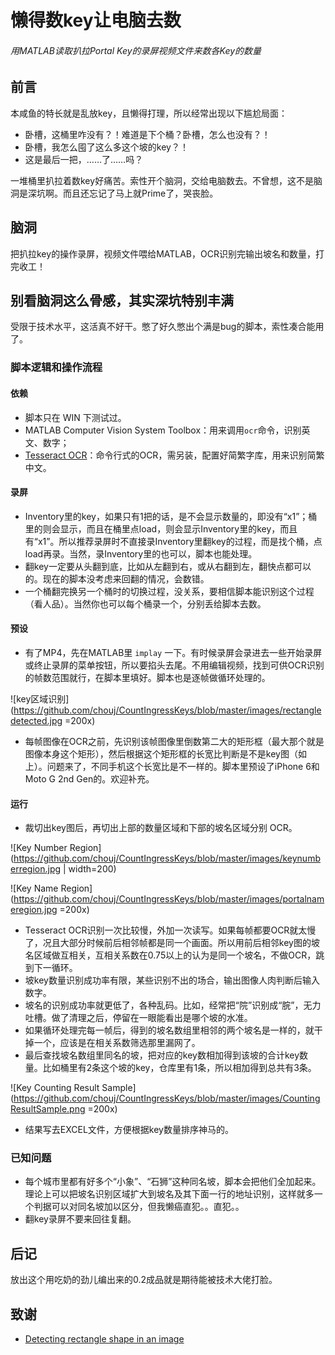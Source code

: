 # 懒得数key让电脑去数

###### 用MATLAB读取扒拉Portal Key的录屏视频文件来数各Key的数量

## 前言

本咸鱼的特长就是乱放key，且懒得打理，所以经常出现以下尴尬局面：

- 卧槽，这桶里咋没有？！难道是下个桶？卧槽，怎么也没有？！
- 卧槽，我怎么囤了这么多这个坡的key？！
- 这是最后一把，……了……吗？

一堆桶里扒拉着数key好痛苦。索性开个脑洞，交给电脑数去。不曾想，这不是脑洞是深坑啊。而且还忘记了马上就Prime了，哭丧脸。

## 脑洞

把扒拉key的操作录屏，视频文件喂给MATLAB，OCR识别完输出坡名和数量，打完收工！

## 别看脑洞这么骨感，其实深坑特别丰满

受限于技术水平，这活真不好干。憋了好久憋出个满是bug的脚本，索性凑合能用了。

### 脚本逻辑和操作流程

#### 依赖

- 脚本只在 WIN 下测试过。
- MATLAB Computer Vision System Toolbox：用来调用```ocr```命令，识别英文、数字；
- [Tesseract OCR](https://github.com/tesseract-ocr/tesseract/wiki)：命令行式的OCR，需另装，配置好简繁字库，用来识别简繁中文。

#### 录屏

- Inventory里的key，如果只有1把的话，是不会显示数量的，即没有“x1”；桶里的则会显示，而且在桶里点load，则会显示Inventory里的key，而且有“x1”。所以推荐录屏时不直接录Inventory里翻key的过程，而是找个桶，点load再录。当然，录Inventory里的也可以，脚本也能处理。
- 翻key一定要从头翻到底，比如从左翻到右，或从右翻到左，翻快点都可以的。现在的脚本没考虑来回翻的情况，会数错。
- 一个桶翻完换另一个桶时的切换过程，没关系，要相信脚本能识别这个过程（看人品）。当然你也可以每个桶录一个，分别丢给脚本去数。

#### 预设

- 有了MP4，先在MATLAB里 ```implay``` 一下。有时候录屏会录进去一些开始录屏或终止录屏的菜单按钮，所以要掐头去尾。不用编辑视频，找到可供OCR识别的帧数范围就行，在脚本里填好。脚本也是逐帧做循环处理的。

![key区域识别](https://github.com/chouj/CountIngressKeys/blob/master/images/rectangledetected.jpg =200x)

- 每帧图像在OCR之前，先识别该帧图像里倒数第二大的矩形框（最大那个就是图像本身这个矩形），然后根据这个矩形框的长宽比判断是不是key图（如上）。问题来了，不同手机这个长宽比是不一样的。脚本里预设了iPhone 6和Moto G 2nd Gen的。欢迎补充。

#### 运行

- 裁切出key图后，再切出上部的数量区域和下部的坡名区域分别 OCR。

![Key Number Region](https://github.com/chouj/CountIngressKeys/blob/master/images/keynumberregion.jpg | width=200)

![Key Name Region](https://github.com/chouj/CountIngressKeys/blob/master/images/portalnameregion.jpg =200x)

- Tesseract OCR识别一次比较慢，外加一次读写。如果每帧都要OCR就太慢了，况且大部分时候前后相邻帧都是同一个画面。所以用前后相邻key图的坡名区域做互相关，互相关系数在0.75以上的认为是同一个坡名，不做OCR，跳到下一循环。
- 坡key数量识别成功率有限，某些识别不出的场合，输出图像人肉判断后输入数字。
- 坡名的识别成功率就更低了，各种乱码。比如，经常把“院”识别成“脘”，无力吐槽。做了清理之后，停留在一眼能看出是哪个坡的水准。
- 如果循环处理完每一帧后，得到的坡名数组里相邻的两个坡名是一样的，就干掉一个，应该是在相关系数筛选那里漏网了。
- 最后查找坡名数组里同名的坡，把对应的key数相加得到该坡的合计key数量。比如桶里有2条这个坡的key，仓库里有1条，所以相加得到总共有3条。

![Key Counting Result Sample](https://github.com/chouj/CountIngressKeys/blob/master/images/CountingResultSample.png =200x)

- 结果写去EXCEL文件，方便根据key数量排序神马的。

### 已知问题

- 每个城市里都有好多个“小象”、“石狮”这种同名坡，脚本会把他们全加起来。理论上可以把坡名识别区域扩大到坡名及其下面一行的地址识别，这样就多一个判据可以对同名坡加以区分，但我懒癌直犯。。直犯。。
- 翻key录屏不要来回往复翻。

## 后记

放出这个用吃奶的劲儿编出来的0.2成品就是期待能被技术大佬打脸。

## 致谢

- [Detecting rectangle shape in an image](https://www.mathworks.com/matlabcentral/answers/35243-detecting-rectangle-shape-in-an-image)
